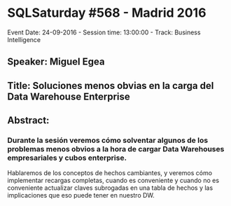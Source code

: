 # SQLSaturday #568 - Madrid 2016
Event Date: 24-09-2016 - Session time: 13:00:00 - Track: Business Intelligence
## Speaker: Miguel Egea
## Title: Soluciones menos obvias en la carga del Data Warehouse Enterprise
## Abstract:
### Durante la sesión veremos cómo solventar algunos de los problemas menos obvios a la hora de cargar Data Warehouses empresariales y cubos enterprise. 
Hablaremos de los conceptos de hechos cambiantes, y veremos cómo implementar recargas completas, cuando es conveniente y cuando no es conveniente actualizar claves subrogadas en una tabla de hechos y las implicaciones que eso puede tener en nuestro DW.
